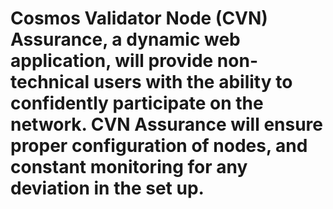 # Cosmos Validator Node (CVN) Assurance, a dynamic web application, will provide non-technical users with the ability to confidently participate on the network. CVN Assurance will ensure proper configuration of nodes, and constant monitoring for any deviation in the set up.  
